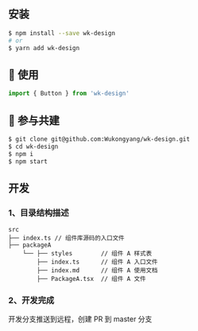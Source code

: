 ## 安装

```bash
$ npm install --save wk-design
# or
$ yarn add wk-design
```

## 🔨 使用

```ts
import { Button } from 'wk-design'
```

## 🤝 参与共建

```bash
$ git clone git@github.com:Wukongyang/wk-design.git
$ cd wk-design
$ npm i
$ npm start
```

## 开发

### 1、目录结构描述

```text
src
├── index.ts // 组件库源码的入口文件
├── packageA
    └── ├── styles        // 组件 A 样式表
        ├── index.ts      // 组件 A 入口文件
        ├── index.md      // 组件 A 使用文档
        ├── PackageA.tsx  // 组件 A 文件
```

### 2、开发完成

开发分支推送到远程，创建 PR 到 master 分支
